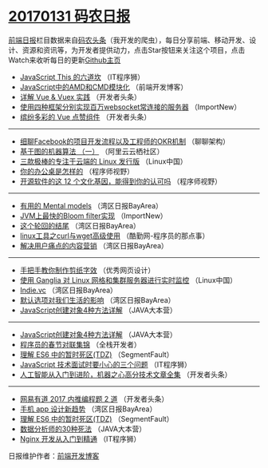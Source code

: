 # [20170131 码农日报](https://toutiao.qdkfweb.cn/date/2017/01/31)

[前端日报](https://qdkfweb.cn/c/news)栏目数据来自[码农头条](https://toutiao.qdkfweb.cn/)（我开发的爬虫），每日分享前端、移动开发、设计、资源和资讯等，为开发者提供动力，点击Star按钮来关注这个项目，点击Watch来收听每日的更新[Github主页](https://github.com/kujian/frontendDaily)
* [JavaScript This 的六道坎](https://toutiao.qdkfweb.cn/24193.html) （IT程序狮）
* [JavaScript中的AMD和CMD模块化](https://toutiao.qdkfweb.cn/24194.html) （前端开发博客）
* [详解 Vue &amp; Vuex 实践](https://toutiao.qdkfweb.cn/24184.html) （开发者头条）
* [使用四种框架分别实现百万websocket常连接的服务器](https://toutiao.qdkfweb.cn/24163.html) （ImportNew）
* [缤纷多彩的 Vue 点赞组件](https://toutiao.qdkfweb.cn/24183.html) （开发者头条）

***
* [细聊Facebook的项目开发流程以及工程师的OKR机制](https://toutiao.qdkfweb.cn/24176.html) （聊聊架构）
* [基于图的机器算法 （一）](https://toutiao.qdkfweb.cn/24177.html) （阿里云云栖社区）
* [三款极棒的专注于云端的 Linux 发行版](https://toutiao.qdkfweb.cn/24174.html) （Linux中国）
* [你的办公桌是怎样的](https://toutiao.qdkfweb.cn/24186.html) （程序师视野）
* [开源软件的这 12 个文化基因，能得到你的认可吗](https://toutiao.qdkfweb.cn/24187.html) （程序师视野）

***
* [有用的 Mental models](https://toutiao.qdkfweb.cn/24166.html) （湾区日报BayArea）
* [JVM上最快的Bloom filter实现](https://toutiao.qdkfweb.cn/24162.html) （ImportNew）
* [这个轮回的结尾](https://toutiao.qdkfweb.cn/24167.html) （湾区日报BayArea）
* [linux工具之curl与wget高级使用](https://toutiao.qdkfweb.cn/24192.html) （酷勤网-程序员的那点事）
* [解决用户痛点的内容营销](https://toutiao.qdkfweb.cn/24170.html) （湾区日报BayArea）

***
* [手把手教你制作剪纸字效](https://toutiao.qdkfweb.cn/24195.html) （优秀网页设计）
* [使用 Ganglia 对 Linux 网格和集群服务器进行实时监控](https://toutiao.qdkfweb.cn/24175.html) （Linux中国）
* [Indie.vc](https://toutiao.qdkfweb.cn/24168.html) （湾区日报BayArea）
* [默认选项对我们生活的影响](https://toutiao.qdkfweb.cn/24169.html) （湾区日报BayArea）
* [JavaScript创建对象4种方法详解](https://toutiao.qdkfweb.cn/24252.html) （JAVA大本营）

***
* [JavaScript创建对象4种方法详解](https://toutiao.qdkfweb.cn/24251.html) （JAVA大本营）
* [程序员的春节对联集锦](https://toutiao.qdkfweb.cn/24218.html) （全栈开发者）
* [理解 ES6 中的暂时死区(TDZ)](https://toutiao.qdkfweb.cn/24280.html) （SegmentFault）
* [JavaScript 技术面试时要小心的三个问题](https://toutiao.qdkfweb.cn/24297.html) （IT程序狮）
* [人工智能从入门到进阶，机器之心高分技术文章全集](https://toutiao.qdkfweb.cn/24266.html) （开发者头条）

***
* [网易有道 2017 内推编程题 2 道](https://toutiao.qdkfweb.cn/24315.html) （开发者头条）
* [手机 app 设计新趋势](https://toutiao.qdkfweb.cn/24231.html) （湾区日报BayArea）
* [理解 ES6 中的暂时死区(TDZ)](https://toutiao.qdkfweb.cn/24281.html) （SegmentFault）
* [数据分析师的30种死法](https://toutiao.qdkfweb.cn/24254.html) （JAVA大本营）
* [Nginx 开发从入门到精通](https://toutiao.qdkfweb.cn/24298.html) （IT程序狮）

日报维护作者：[前端开发博客](https://qdkfweb.cn/) 